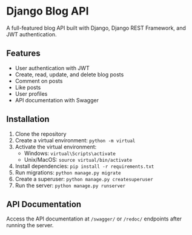 # Django Blog API

A full-featured blog API built with Django, Django REST Framework, and JWT authentication.

## Features

- User authentication with JWT
- Create, read, update, and delete blog posts
- Comment on posts
- Like posts
- User profiles
- API documentation with Swagger

## Installation

1. Clone the repository
2. Create a virtual environment: `python -m virtual`
3. Activate the virtual environment:
   - Windows: `virtual\Scripts\activate`
   - Unix/MacOS: `source virtual/bin/activate`
4. Install dependencies: `pip install -r requirements.txt`
5. Run migrations: `python manage.py migrate`
6. Create a superuser: `python manage.py createsuperuser`
7. Run the server: `python manage.py runserver`

## API Documentation

Access the API documentation at `/swagger/` or `/redoc/` endpoints after running the server. 

